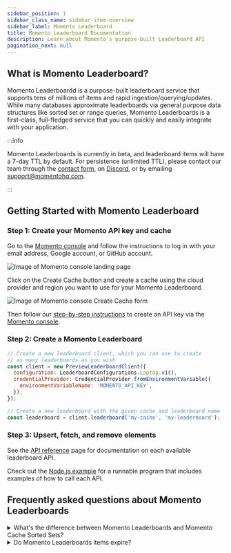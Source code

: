 ```yaml
---
sidebar_position: 1
sidebar_class_name: sidebar-item-overview
sidebar_label: Momento Leaderboard
title: Momento Leaderboard Documentation
description: Learn about Momento's purpose-built Leaderboard API
pagination_next: null
---
```


## What is Momento Leaderboard?

Momento Leaderboardd is a purpose-built leaderboard service that supports tens of millions of items and rapid ingestion/querying/updates. While many databases approximate leaderboards via general purpose data structures like sorted set or range queries, Momento Leaderboards is a first-class, full-fledged service that you can quickly and easily integrate with your application.

:::info

Momento Leaderboards is currently in beta, and leaderboard items will have a 7-day TTL by default. For  persistence (unlimited TTL), please contact our team through the [contact form](https://www.gomomento.com/contact-us), on [Discord](https://discord.com/invite/3HkAKjUZGq), or by emailing support@momentohq.com. 

:::


## Getting Started with Momento Leaderboard

### Step 1: Create your Momento API key and cache

Go to the [Momento console](https://console.gomomento.com/tokens) and follow the instructions to log in with your email address, Google account, or GitHub account.

![Image of Momento console landing page](@site/static/img/getting-started/console.png)

Click on the Create Cache button and create a cache using the cloud provider and region you want to use for your Momento Leaderboard.

![Image of Momento console Create Cache form](@site/static/img/console-create-cache-form.png)

Then follow our [step-by-step instructions](https://docs.momentohq.com/cache/develop/authentication/api-keys) to create an API key via the [Momento console](https://console.gomomento.com). 

### Step 2: Create a Momento Leaderboard

```javascript
// Create a new leaderboard client, which you can use to create
// as many leaderboards as you wish
const client = new PreviewLeaderboardClient({
  configuration: LeaderboardConfigurations.Laptop.v1(),
  credentialProvider: CredentialProvider.fromEnvironmentVariable({
    environmentVariableName: 'MOMENTO_API_KEY',
  }),
});

// Create a new leaderboard with the given cache and leaderboard name
const leaderboard = client.leaderboard('my-cache', 'my-leaderboard');
```

### Step 3: Upsert, fetch, and remove elements

See the [API reference](./develop/api-reference/index.md) page for documentation on each available leaderboard API.

Check out the [Node.js example](https://github.com/momentohq/client-sdk-javascript/blob/main/examples/nodejs/cache/leaderboard.ts) for a runnable program that includes examples of how to call each API.

## Frequently asked questions about Momento Leaderboards

<details>
  <summary>What's the difference between Momento Leaderboards and Momento Cache Sorted Sets?</summary>
  Momento Leaderboards have a much more efficient memory footprint, allowing us to scale to tens of millions of elements, and the APIs were built with gaming use cases specifically in mind.
</details>

<details>
  <summary>Do Momento Leaderboards items expire?</summary>
  No, Momento Leaderboards items have no TTL.
</details>